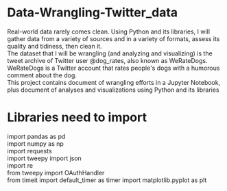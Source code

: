 # Data-Wrangling-Twitter_data
Real-world data rarely comes clean. Using Python and its libraries, I will gather data from a variety of sources and in a variety of formats, assess its quality and tidiness, then clean it.   
The dataset that I will be wrangling (and analyzing and visualizing) is the tweet archive of Twitter user @dog_rates, also known as WeRateDogs. WeRateDogs is a Twitter account that rates people's dogs with a humorous comment about the dog.  
This project contains document of wrangling efforts in a Jupyter Notebook, plus document of analyses and visualizations using Python and its libraries  
# Libraries need to import  
import pandas as pd  
import numpy as np  
import requests  
import tweepy 
import json    
import re   
from tweepy import OAuthHandler  
from timeit import default_timer as timer
import matplotlib.pyplot as plt    
